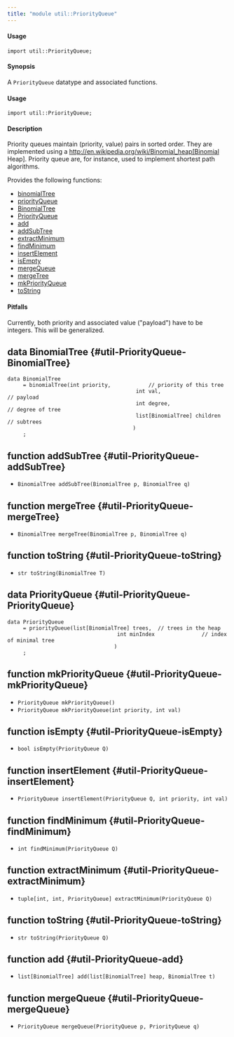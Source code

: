 ```yaml
---
title: "module util::PriorityQueue"
---
```


#### Usage

`import util::PriorityQueue;`

#### Synopsis

A `PriorityQueue` datatype and associated functions.

#### Usage

`import util::PriorityQueue;`

#### Description

Priority queues maintain (priority, value) pairs in sorted order. They are implemented using a
http://en.wikipedia.org/wiki/Binomial_heap[Binomial Heap]. Priority queue are, for instance, used to implement shortest path algorithms.

Provides the following functions:
* [binomialTree](../../Library/util/PriorityQueue.md#util::PriorityQueue-binomialTree)
* [priorityQueue](../../Library/util/PriorityQueue.md#util::PriorityQueue-priorityQueue)
* [BinomialTree](../../Library/util/PriorityQueue.md#util::PriorityQueue-BinomialTree)
* [PriorityQueue](../../Library/util/PriorityQueue.md#util::PriorityQueue-PriorityQueue)
* [add](../../Library/util/PriorityQueue.md#util::PriorityQueue-add)
* [addSubTree](../../Library/util/PriorityQueue.md#util::PriorityQueue-addSubTree)
* [extractMinimum](../../Library/util/PriorityQueue.md#util::PriorityQueue-extractMinimum)
* [findMinimum](../../Library/util/PriorityQueue.md#util::PriorityQueue-findMinimum)
* [insertElement](../../Library/util/PriorityQueue.md#util::PriorityQueue-insertElement)
* [isEmpty](../../Library/util/PriorityQueue.md#util::PriorityQueue-isEmpty)
* [mergeQueue](../../Library/util/PriorityQueue.md#util::PriorityQueue-mergeQueue)
* [mergeTree](../../Library/util/PriorityQueue.md#util::PriorityQueue-mergeTree)
* [mkPriorityQueue](../../Library/util/PriorityQueue.md#util::PriorityQueue-mkPriorityQueue)
* [toString](../../Library/util/PriorityQueue.md#util::PriorityQueue-toString)

#### Pitfalls

Currently, both priority and associated value ("payload") have to be integers. This will be generalized.

## data BinomialTree {#util-PriorityQueue-BinomialTree}

```rascal
data BinomialTree  
     = binomialTree(int priority,            // priority of this tree
                                         int val,                     // payload
                                         int degree,                  // degree of tree
                                         list[BinomialTree] children  // subtrees
                                        )
     ;
```

## function addSubTree {#util-PriorityQueue-addSubTree}

* ``BinomialTree addSubTree(BinomialTree p, BinomialTree q)``

## function mergeTree {#util-PriorityQueue-mergeTree}

* ``BinomialTree mergeTree(BinomialTree p, BinomialTree q)``

## function toString {#util-PriorityQueue-toString}

* ``str toString(BinomialTree T)``

## data PriorityQueue {#util-PriorityQueue-PriorityQueue}

```rascal
data PriorityQueue  
     = priorityQueue(list[BinomialTree] trees,  // trees in the heap
                                   int minIndex               // index of minimal tree
                                  )
     ;
```

## function mkPriorityQueue {#util-PriorityQueue-mkPriorityQueue}

* ``PriorityQueue mkPriorityQueue()``
* ``PriorityQueue mkPriorityQueue(int priority, int val)``

## function isEmpty {#util-PriorityQueue-isEmpty}

* ``bool isEmpty(PriorityQueue Q)``

## function insertElement {#util-PriorityQueue-insertElement}

* ``PriorityQueue insertElement(PriorityQueue Q, int priority, int val)``

## function findMinimum {#util-PriorityQueue-findMinimum}

* ``int findMinimum(PriorityQueue Q)``

## function extractMinimum {#util-PriorityQueue-extractMinimum}

* ``tuple[int, int, PriorityQueue] extractMinimum(PriorityQueue Q)``

## function toString {#util-PriorityQueue-toString}

* ``str toString(PriorityQueue Q)``

## function add {#util-PriorityQueue-add}

* ``list[BinomialTree] add(list[BinomialTree] heap, BinomialTree t)``

## function mergeQueue {#util-PriorityQueue-mergeQueue}

* ``PriorityQueue mergeQueue(PriorityQueue p, PriorityQueue q)``

